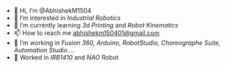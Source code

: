 - 👋 Hi, I’m @AbhishekM1504
- 👀 I’m interested in *Industrial Robotics*
- 🌱 I’m currently learning *3d Printing* and *Robot Kinematics*
- 📫 How to reach me abhishekm150401@gmail.com
- 🧐  I’m working in *Fusion 360, Arduino, RobotStudio, Choreographe Suite, Automation Studio*.... 
- 🤖  Worked in *IRB1410* and *NAO* Robot
